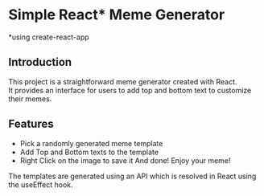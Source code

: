 # Simple React* Meme Generator

*using create-react-app

## Introduction
This project is a straightforward meme generator created with React.  
It provides an interface for users to add top and bottom text to customize their memes. 

## Features
- Pick a randomly generated meme template
- Add Top and Bottom texts to the template
- Right Click on the image to save it
And done! Enjoy your meme!

The templates are generated using an API which is resolved in React using the useEffect hook.
